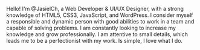 Hello! I'm @JasielCh, a Web Developer & UI/UX Designer, with a strong knowledge of HTML5, CSS3, JavaScript, and WordPress. I consider myself a responsible and dynamic person with good abilities to work in a team and capable of solving problems. I am constantly looking to increase my knowledge and grow professionally. I am attentive to small details, which leads me to be a perfectionist with my work. Is simple, I love what I do.
